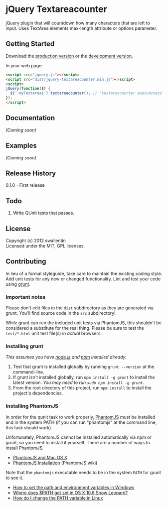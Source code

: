 # jQuery Textareacounter

jQuery plugin that will countdown how many characters that are left to input. Uses TextArea elements max-length attribute or options parameter.

## Getting Started
Download the [production version][min] or the [development version][max].

[min]: https://raw.github.com/stephanwallentin/jquery-textareacounter/master/dist/jquery-textareacounter.min.js
[max]: https://raw.github.com/stephanwallentin/jquery-textareacounter/master/dist/jquery-textareacounter.js

In your web page:

```html
<script src="jquery.js"></script>
<script src="dist/jquery-textareacounter.min.js"></script>
<script>
jQuery(function($) {
  $('.myTextAreas').textareacounter(); // "textareacounter awesumznezz"
});
</script>
```

## Documentation
_(Coming soon)_

## Examples
_(Coming soon)_

## Release History

0.1.0 - First release

## Todo

1. Write QUnit tests that passes.

## License
Copyright (c) 2012 swallentin  
Licensed under the MIT, GPL licenses.

## Contributing
In lieu of a formal styleguide, take care to maintain the existing coding style. Add unit tests for any new or changed functionality. Lint and test your code using [grunt](https://github.com/cowboy/grunt).

### Important notes
Please don't edit files in the `dist` subdirectory as they are generated via grunt. You'll find source code in the `src` subdirectory!

While grunt can run the included unit tests via PhantomJS, this shouldn't be considered a substitute for the real thing. Please be sure to test the `test/*.html` unit test file(s) in _actual_ browsers.

### Installing grunt
_This assumes you have [node.js](http://nodejs.org/) and [npm](http://npmjs.org/) installed already._

1. Test that grunt is installed globally by running `grunt --version` at the command-line.
1. If grunt isn't installed globally, run `npm install -g grunt` to install the latest version. _You may need to run `sudo npm install -g grunt`._
1. From the root directory of this project, run `npm install` to install the project's dependencies.

### Installing PhantomJS

In order for the qunit task to work properly, [PhantomJS](http://www.phantomjs.org/) must be installed and in the system PATH (if you can run "phantomjs" at the command line, this task should work).

Unfortunately, PhantomJS cannot be installed automatically via npm or grunt, so you need to install it yourself. There are a number of ways to install PhantomJS.

* [PhantomJS and Mac OS X](http://ariya.ofilabs.com/2012/02/phantomjs-and-mac-os-x.html)
* [PhantomJS Installation](http://code.google.com/p/phantomjs/wiki/Installation) (PhantomJS wiki)

Note that the `phantomjs` executable needs to be in the system `PATH` for grunt to see it.

* [How to set the path and environment variables in Windows](http://www.computerhope.com/issues/ch000549.htm)
* [Where does $PATH get set in OS X 10.6 Snow Leopard?](http://superuser.com/questions/69130/where-does-path-get-set-in-os-x-10-6-snow-leopard)
* [How do I change the PATH variable in Linux](https://www.google.com/search?q=How+do+I+change+the+PATH+variable+in+Linux)
